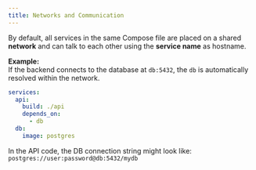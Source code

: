 ```yaml
---
title: Networks and Communication
---
```


By default, all services in the same Compose file are placed on a shared **network** and can talk to each other using the **service name** as hostname.

**Example:**  
If the backend connects to the database at `db:5432`, the `db` is automatically resolved within the network.

```yaml
services:
  api:
    build: ./api
    depends_on:
      - db
  db:
    image: postgres
```

In the API code, the DB connection string might look like:  
`postgres://user:password@db:5432/mydb`
